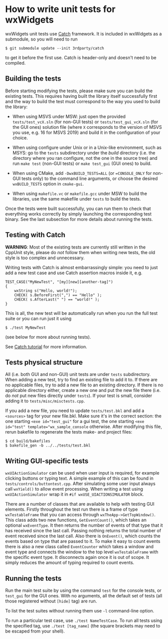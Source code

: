 How to write unit tests for wxWidgets
=====================================

wxWidgets unit tests use [Catch](http://catch-lib.net/) framework. It is
included in wxWidgets as a submodule, so you will need to run

    $ git submodule update --init 3rdparty/catch

to get it before the first use. Catch is header-only and doesn't need to be
compiled.

Building the tests
------------------

Before starting modifying the tests, please make sure you can build the
existing tests. This requires having built the library itself successfully
first and the way to build the test must correspond to the way you used to
build the library:

- When using MSVS under MSW: just open the provided `tests/test_vcX.sln` (for
  non-GUI tests) or `tests/test_gui_vcX.sln` (for the GUI ones) solution file
  (where `X` corresponds to the version of MSVS you use, e.g. 16 for MSVS 2019)
  and build it in the configuration of your choice.

- When using configure under Unix or in a Unix-like environment, such as MSYS:
  go to the `tests` subdirectory under the _build_ directory (i.e. the
  directory where you ran configure, not the one in the source tree) and run
  `make test` (non-GUI tests) or `make test_gui` (GUI ones) to build.

- When using CMake, add `-DwxBUILD_TESTS=ALL` (or `=CONSOLE_ONLY` for non-GUI tests
  only) to the command line arguments, or choose the desired `wxBUILD_TESTS`
  option in `cmake-gui`.

- When using `makefile.vc` or `makefile.gcc` under MSW to build the libraries,
  use the same makefile under `tests` to build the tests.


Once the tests were built successfully, you can run them to check that
everything works correctly by simply launching the corresponding test binary.
See the last subsection for more details about running the tests.


Testing with Catch
------------------

**WARNING**: Most of the existing tests are currently still written in the
CppUnit style, please do _not_ follow them when writing new tests, the old
style is too complex and unnecessary.

Writing tests with Catch is almost embarrassingly simple: you need to just
add a new test case and use Catch assertion macros inside it, e.g.

    TEST_CASE("MyNewTest", "[my][new][another-tag]")
    {
        wxString s("Hello, world!");
        CHECK( s.BeforeFirst(",") == "Hello" );
        CHECK( s.AfterLast(" ") == "world!" );
    }

This is all, the new test will be automatically run when you run the full test
suite or you can run just it using

    $ ./test MyNewTest

(see below for more about running tests).

See [Catch tutorial](https://github.com/philsquared/Catch/blob/v1.11.0/docs/tutorial.md)
for more information.


Tests physical structure
------------------------

All (i.e. both GUI and non-GUI) unit tests are under `tests` subdirectory. When
adding a new test, try to find an existing file to add it to. If there are no
applicable files, try to add a new file to an existing directory. If there is
no applicable directory either, create a new one and put the new file there
(i.e. do _not_ put new files directly under `tests`). If your test is small,
consider adding it to `tests/misc/misctests.cpp`.

If you add a new file, you need to update `tests/test.bkl` and add a
`<sources>` tag for your new file.bkl. Make sure it's in the correct section:
the one starting `<exe id="test_gui"` for a gui test, the one starting `<exe
id="test" template="wx_sample_console` otherwise. After modifying this file,
rerun bakefile to regenerate the tests make- and project files:

    $ cd build/bakefiles
    $ bakefile_gen -b ../../tests/test.bkl


Writing GUI-specific tests
--------------------------

`wxUIActionSimulator` can be used when user input is required, for example
clicking buttons or typing text. A simple example of this can be found in
`tests/controls/buttontest.cpp`. After simulating some user input always
call `wxYield()` to allow event processing. When writing a test using
`wxUIActionSimulator` wrap it in `#if wxUSE_UIACTIONSIMULATOR` block.

There are a number of classes that are available to help with testing GUI
elements. Firstly throughout the test run there is a frame of type
`wxTestableFrame` that you can access through `wxTheApp->GetTopWindow()`. This
class adds two new functions, `GetEventCount()`, which takes an optional
`wxEventType`. It then returns the number of events of that type that it has
received since the last call. Passing nothing returns the total number of event
received since the last call. Also there is `OnEvent()`, which counts the events
based on type that are passed to it. To make it easy to count events there is
also a new class called `EventCounter` which takes a window and event type and
connects the window to the top level `wxTestableFrame` with the specific event
type. It disconnects again once it is out of scope. It simply reduces the
amount of typing required to count events.


Running the tests
-----------------

Run the main test suite by using the command `test` for the console tests,
or `test_gui` for the GUI ones. With no arguments, all the default set of tests
(all those registered without `[hide]` tag) are run.

To list the test suites without running them use `-l` command-line option.

To run a particular test case, use `./test NameTestCase`. To run all tests
using the specified tag, use `./test [tag_name]` (the square brackets may need
to be escaped from your shell).
